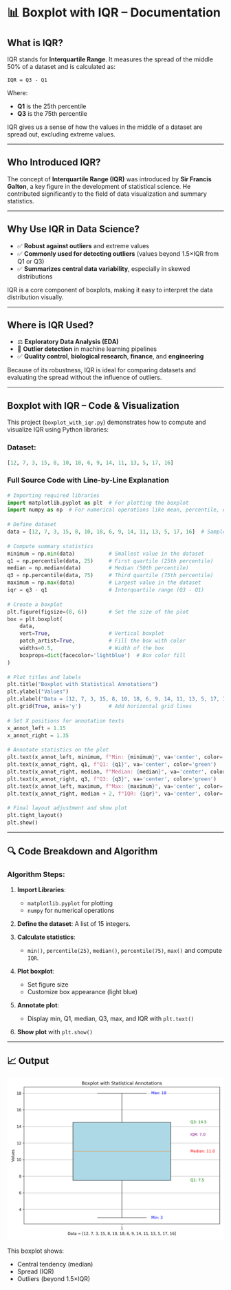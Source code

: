 # 📊 Boxplot with IQR – Documentation

## What is IQR?

IQR stands for **Interquartile Range**. It measures the spread of the middle 50% of a dataset and is calculated as:

```text
IQR = Q3 - Q1
```

Where:

* **Q1** is the 25th percentile
* **Q3** is the 75th percentile

IQR gives us a sense of how the values in the middle of a dataset are spread out, excluding extreme values.

---

## Who Introduced IQR?

The concept of **Interquartile Range (IQR)** was introduced by **Sir Francis Galton**, a key figure in the development of statistical science. He contributed significantly to the field of data visualization and summary statistics.

---

## Why Use IQR in Data Science?

* ✅ **Robust against outliers** and extreme values
* ✅ **Commonly used for detecting outliers** (values beyond 1.5×IQR from Q1 or Q3)
* ✅ **Summarizes central data variability**, especially in skewed distributions

IQR is a core component of boxplots, making it easy to interpret the data distribution visually.

---

## Where is IQR Used?

* ⚖️ **Exploratory Data Analysis (EDA)**
* 🔎 **Outlier detection** in machine learning pipelines
* ✅ **Quality control**, **biological research**, **finance**, and **engineering**

Because of its robustness, IQR is ideal for comparing datasets and evaluating the spread without the influence of outliers.

---

## Boxplot with IQR – Code & Visualization

This project (`boxplot_with_iqr.py`) demonstrates how to compute and visualize IQR using Python libraries:

### Dataset:

```python
[12, 7, 3, 15, 8, 10, 18, 6, 9, 14, 11, 13, 5, 17, 16]
```

### Full Source Code with Line-by-Line Explanation

```python
# Importing required libraries
import matplotlib.pyplot as plt  # For plotting the boxplot
import numpy as np  # For numerical operations like mean, percentile, etc.

# Define dataset
data = [12, 7, 3, 15, 8, 10, 18, 6, 9, 14, 11, 13, 5, 17, 16]  # Sample data points

# Compute summary statistics
minimum = np.min(data)           # Smallest value in the dataset
q1 = np.percentile(data, 25)     # First quartile (25th percentile)
median = np.median(data)         # Median (50th percentile)
q3 = np.percentile(data, 75)     # Third quartile (75th percentile)
maximum = np.max(data)           # Largest value in the dataset
iqr = q3 - q1                    # Interquartile range (Q3 - Q1)

# Create a boxplot
plt.figure(figsize=(8, 6))       # Set the size of the plot
box = plt.boxplot(
    data,
    vert=True,                   # Vertical boxplot
    patch_artist=True,           # Fill the box with color
    widths=0.5,                  # Width of the box
    boxprops=dict(facecolor='lightblue')  # Box color fill
)

# Plot titles and labels
plt.title("Boxplot with Statistical Annotations")
plt.ylabel("Values")
plt.xlabel("Data = [12, 7, 3, 15, 8, 10, 18, 6, 9, 14, 11, 13, 5, 17, 16]")
plt.grid(True, axis='y')         # Add horizontal grid lines

# Set X positions for annotation texts
x_annot_left = 1.15
x_annot_right = 1.35

# Annotate statistics on the plot
plt.text(x_annot_left, minimum, f"Min: {minimum}", va='center', color='blue')
plt.text(x_annot_right, q1, f"Q1: {q1}", va='center', color='green')
plt.text(x_annot_right, median, f"Median: {median}", va='center', color='red')
plt.text(x_annot_right, q3, f"Q3: {q3}", va='center', color='green')
plt.text(x_annot_left, maximum, f"Max: {maximum}", va='center', color='blue')
plt.text(x_annot_right, median + 2, f"IQR: {iqr}", va='center', color='purple')  # Display IQR value above median

# Final layout adjustment and show plot
plt.tight_layout()
plt.show()
```

---

## 🔍 Code Breakdown and Algorithm

### Algorithm Steps:

1. **Import Libraries**:

   * `matplotlib.pyplot` for plotting
   * `numpy` for numerical operations

2. **Define the dataset**: A list of 15 integers.

3. **Calculate statistics**:

   * `min()`, `percentile(25)`, `median()`, `percentile(75)`, `max()` and compute `IQR`.

4. **Plot boxplot**:

   * Set figure size
   * Customize box appearance (light blue)

5. **Annotate plot**:

   * Display min, Q1, median, Q3, max, and IQR with `plt.text()`

6. **Show plot** with `plt.show()`

---

## 📈 Output


![boxplot_with_iqr.png](https://raw.githubusercontent.com/bhuvanesh-m-dev/ds-intern-unified-mentor/refs/heads/main/boxplot_with_iqr/img/boxplot_with_iqr.png)

This boxplot shows:

* Central tendency (median)
* Spread (IQR)
* Outliers (beyond 1.5×IQR)

